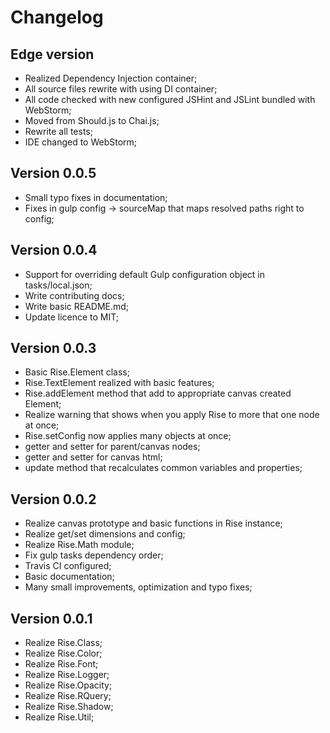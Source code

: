 Changelog
===

Edge version
---
- Realized Dependency Injection container;
- All source files rewrite with using DI container;
- All code checked with new configured JSHint and JSLint bundled with WebStorm;
- Moved from Should.js to Chai.js;
- Rewrite all tests;
- IDE changed to WebStorm;

Version 0.0.5
---
- Small typo fixes in documentation;
- Fixes in gulp config -> sourceMap that maps resolved paths right to config;

Version 0.0.4
---
- Support for overriding default Gulp configuration object in tasks/local.json;
- Write contributing docs;
- Write basic README.md;
- Update licence to MIT;

Version 0.0.3
---
- Basic Rise.Element class;
- Rise.TextElement realized with basic features;
- Rise.addElement method that add to appropriate canvas created Element;
- Realize warning that shows when you apply Rise to more that one node at once;
- Rise.setConfig now applies many objects at once;
- getter and setter for parent/canvas nodes;
- getter and setter for canvas html;
- update method that recalculates common variables and properties;

Version 0.0.2
---
- Realize canvas prototype and basic functions in Rise instance;
- Realize get/set dimensions and config;
- Realize Rise.Math module;
- Fix gulp tasks dependency order;
- Travis CI configured;
- Basic documentation;
- Many small improvements, optimization and typo fixes;

Version 0.0.1
---
- Realize Rise.Class;
- Realize Rise.Color;
- Realize Rise.Font;
- Realize Rise.Logger;
- Realize Rise.Opacity;
- Realize Rise.RQuery;
- Realize Rise.Shadow;
- Realize Rise.Util;